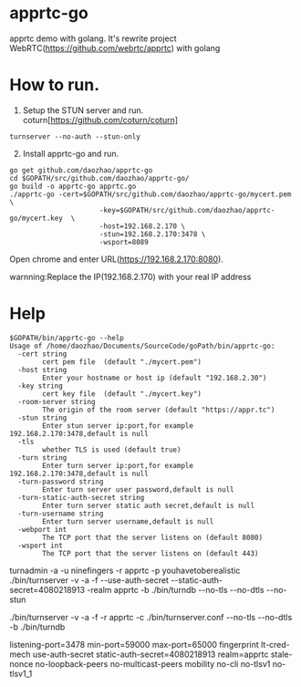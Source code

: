 # apprtc-go
apprtc demo with golang. It's rewrite project WebRTC(https://github.com/webrtc/apprtc)  with golang

# How to run.
1. Setup the STUN server and run.
coturn[https://github.com/coturn/coturn]
```
turnserver --no-auth --stun-only
```
2. Install apprtc-go and run.
```
go get github.com/daozhao/apprtc-go
cd $GOPATH/src/github.com/daozhao/apprtc-go/
go build -o apprtc-go apprtc.go
./apprtc-go -cert=$GOPATH/src/github.com/daozhao/apprtc-go/mycert.pem \
                      -key=$GOPATH/src/github.com/daozhao/apprtc-go/mycert.key  \
                      -host=192.168.2.170 \
                      -stun=192.168.2.170:3478 \
                      -wsport=8089

```
Open chrome and enter URL(https://192.168.2.170:8080).

warnning:Replace the IP(192.168.2.170) with your real IP address

# Help
```
$GOPATH/bin/apprtc-go --help
Usage of /home/daozhao/Documents/SourceCode/goPath/bin/apprtc-go:
  -cert string
    	cert pem file  (default "./mycert.pem")
  -host string
    	Enter your hostname or host ip (default "192.168.2.30")
  -key string
    	cert key file  (default "./mycert.key")
  -room-server string
    	The origin of the room server (default "https://appr.tc")
  -stun string
    	Enter stun server ip:port,for example 192.168.2.170:3478,default is null
  -tls
    	whether TLS is used (default true)
  -turn string
    	Enter turn server ip:port,for example 192.168.2.170:3478,default is null
  -turn-password string
    	Enter turn server user password,default is null
  -turn-static-auth-secret string
    	Enter turn server static auth secret,default is null
  -turn-username string
    	Enter turn server username,default is null
  -webport int
    	The TCP port that the server listens on (default 8080)
  -wsport int
    	The TCP port that the server listens on (default 443)
```


turnadmin -a -u ninefingers -r apprtc -p youhavetoberealistic
./bin/turnserver -v -a -f --use-auth-secret --static-auth-secret=4080218913 -realm apprtc -b ./bin/turndb --no-tls --no-dtls --no-stun

./bin/turnserver -v -a -f -r apprtc -c ./bin/turnserver.conf --no-tls --no-dtls -b ./bin/turndb

listening-port=3478
min-port=59000
max-port=65000
fingerprint
lt-cred-mech
use-auth-secret
static-auth-secret=4080218913
realm=apprtc
stale-nonce
no-loopback-peers
no-multicast-peers
mobility
no-cli
no-tlsv1
no-tlsv1_1



